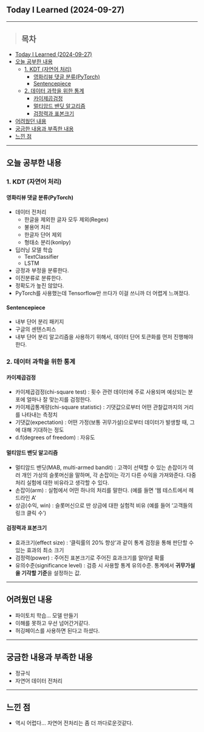 ## Today I Learned (2024-09-27)
---
> ## 목차
- [Today I Learned (2024-09-27)](#today-i-learned-2024-09-27)
- [오늘 공부한 내용](#오늘-공부한-내용)
  - [1. KDT (자연어 처리)](#1-kdt-자연어-처리)
    - [영화리뷰 댓글 분류(PyTorch)](#영화리뷰-댓글-분류pytorch)
    - [Sentencepiece](#sentencepiece)
  - [2. 데이터 과학을 위한 통계](#2-데이터-과학을-위한-통계)
    - [카이제곱검정](#카이제곱검정)
    - [멀티암드 밴딧 알고리즘](#멀티암드-밴딧-알고리즘)
    - [검정력과 표본크기](#검정력과-표본크기)
- [어려웠던 내용](#어려웠던-내용)
- [궁금한 내용과 부족한 내용](#궁금한-내용과-부족한-내용)
- [느낀 점](#느낀-점)
---

## 오늘 공부한 내용
### 1. KDT (자연어 처리)
#### 영화리뷰 댓글 분류(PyTorch)
- 데이터 전처리
  - 한글을 제외한 글자 모두 제외(Regex)
  - 불용어 처리
  - 한글자 단어 제외
  - 형태소 분리(konlpy)
- 딥러닝 모델 학습
  - TextClassifier
  - LSTM
- 긍정과 부정을 분류한다.
- 이진분류로 분류한다.
- 정확도가 높진 않았다.
- PyTorch를 사용했는데 Tensorflow만 쓰다가 이걸 쓰니까 더 어렵게 느껴졌다.

#### Sentencepiece
- 내부 단어 분리 패키지
- 구글의 센텐스피스
- 내부 단어 분리 알고리즘을 사용하기 위해서, 데이터 단어 토큰화를 먼저 진행해야 한다.

### 2. 데이터 과학을 위한 통계
#### 카이제곱검정

- 카이제곱검정(chi-square test) : 횟수 관련 데이터에 주로 사용되며 예상되는 분포에 얼마나 잘 맞는지를 검정한다.
- 카이제곱통계량(chi-square statistic) : 기댓값으로부터 어떤 관찰값까지의 거리를 나타내는 측정치
- 기댓값(expectation) : 어떤 가정(보통 귀무가설)으로부터 데이터가 발생할 때, 그에 대해 기대하는 정도
- d.f(degrees of freedom) : 자유도

#### 멀티암드 밴딧 알고리즘

- 멀티암드 밴딧(MAB, multi-armed bandit) : 고객이 선택할 수 있는 손잡이가 여러 개인 가상의 슬롯머신을 말하며, 각 손잡이는 각기 다른 수익을 가져와준다. 다중 처리 실험에 대한 비유라고 생각할 수 있다.
- 손잡이(arm) : 실험에서 어떤 하나의 처리를 말한다. (예를 들면 ‘웹 테스트에서 헤드라인 A’
- 상금(수익, win) : 슬롯머신으로 딴 상금에 대한 실험적 비유 (예를 들어 ‘고객들의 링크 클릭 수’)

#### 검정력과 표본크기

- 효과크기(effect size) : ‘클릭률의 20% 향상’과 같이 통계 검정을 통해 판단할 수 있는 효과의 최소 크기
- 검정력(power) : 주어진 표본크기로 주어진 효과크기를 알아낼 확률
- 유의수준(significance level) : 검증 시 사용할 통계 유의수준. 통계에서 **귀무가설을 기각할 기준**을 설정하는 값.

---
## 어려웠던 내용
- 파이토치 학습... 모델 만들기
- 이해를 못하고 우선 넘어간거같다.
- 허깅페이스를 사용하면 된다고 하셨다.
---
## 궁금한 내용과 부족한 내용
- 정규식
- 자연어 데이터 전처리
---
## 느낀 점
- 역시 어렵다... 자연어 전처리는 좀 더 까다로운것같다.

<!-- <img src="이미지 주소" width="100%" height="100%"/> -->
